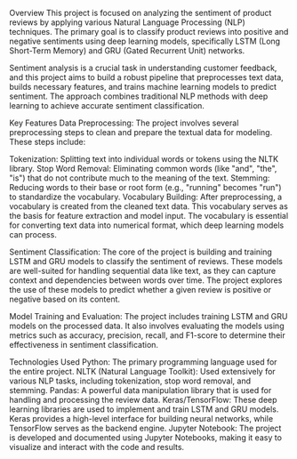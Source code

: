 Overview
This project is focused on analyzing the sentiment of product reviews by applying various Natural Language Processing (NLP) techniques. The primary goal is to classify product reviews into positive and negative sentiments using deep learning models, specifically LSTM (Long Short-Term Memory) and GRU (Gated Recurrent Unit) networks.

Sentiment analysis is a crucial task in understanding customer feedback, and this project aims to build a robust pipeline that preprocesses text data, builds necessary features, and trains machine learning models to predict sentiment. The approach combines traditional NLP methods with deep learning to achieve accurate sentiment classification.

Key Features
Data Preprocessing: The project involves several preprocessing steps to clean and prepare the textual data for modeling. These steps include:

Tokenization: Splitting text into individual words or tokens using the NLTK library.
Stop Word Removal: Eliminating common words (like "and", "the", "is") that do not contribute much to the meaning of the text.
Stemming: Reducing words to their base or root form (e.g., "running" becomes "run") to standardize the vocabulary.
Vocabulary Building: After preprocessing, a vocabulary is created from the cleaned text data. This vocabulary serves as the basis for feature extraction and model input. The vocabulary is essential for converting text data into numerical format, which deep learning models can process.

Sentiment Classification: The core of the project is building and training LSTM and GRU models to classify the sentiment of reviews. These models are well-suited for handling sequential data like text, as they can capture context and dependencies between words over time. The project explores the use of these models to predict whether a given review is positive or negative based on its content.

Model Training and Evaluation: The project includes training LSTM and GRU models on the processed data. It also involves evaluating the models using metrics such as accuracy, precision, recall, and F1-score to determine their effectiveness in sentiment classification.

Technologies Used
Python: The primary programming language used for the entire project.
NLTK (Natural Language Toolkit): Used extensively for various NLP tasks, including tokenization, stop word removal, and stemming.
Pandas: A powerful data manipulation library that is used for handling and processing the review data.
Keras/TensorFlow: These deep learning libraries are used to implement and train LSTM and GRU models. Keras provides a high-level interface for building neural networks, while TensorFlow serves as the backend engine.
Jupyter Notebook: The project is developed and documented using Jupyter Notebooks, making it easy to visualize and interact with the code and results.
